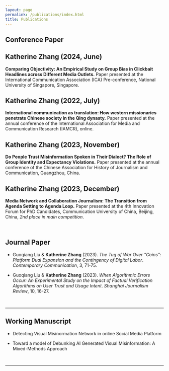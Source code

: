 ```yaml
---
layout: page
permalink: /publications/index.html
title: Publications
---
```


## Conference Paper

## Katherine Zhang (2024, June)
**Comparing Objectivity: An Empirical Study on Group Bias in Clickbait Headlines across Different Media Outlets.**
Paper presented at the International Communication Association (ICA) Pre-conference, National University of Singapore, Singapore.

## Katherine Zhang (2022, July)
**International communication as translation: How western missionaries penetrate Chinese society in the Qing dynasty.**
Paper presented at the annual conference of the International Association for Media and Communication Research (IAMCR), online.

## Katherine Zhang (2023, November)
**Do People Trust Misinformation Spoken in Their Dialect? The Role of Group Identity and Expectancy Violations.**
Paper presented at the annual conference of the Chinese Association for History of Journalism and Communication, Guangzhou, China.

## Katherine Zhang (2023, December)
**Media Network and Collaboration Journalism: The Transition from Agenda Setting to Agenda Loop.**
Paper presented at the 4th Innovation Forum for PhD Candidates, Communication University of China, Beijing, China, *2nd place in main competition*.


<br>

## Journal Paper

- Guoqiang Liu & **Katherine Zhang** (2023). *The Tug of War Over “Coins”: Platform Dual Expansion and the Contingency of Digital Labor*. *Contemporary Communication*, 3, 71-75.

- Guoqiang Liu & **Katherine Zhang** (2023). *When Algorithmic Errors Occur: An Experimental Study on the Impact of Factual Verification Algorithms on User Trust and Usage Intent*. *Shanghai Journalism Review*, 10, 16-27.


  <br>

---

## Working Manuscript

- Detecting Visual Misinormation Network in online Social Media Platform<br>

- Toward a model of Debunking AI Generated Visual Misinformation: A Mixed-Methods Approach<br>

  <br>

---

